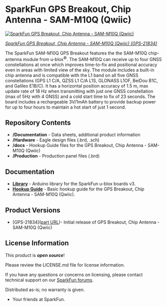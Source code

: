 SparkFun GPS Breakout, Chip Antenna - SAM-M10Q (Qwiic)
========================================

[![SparkFun GPS Breakout, Chip Antenna - SAM-M10Q (Qwiic)](https://cdn.sparkfun.com/assets/parts/2/1/6/6/4/21834-_GPS-_01.jpg)](https://www.sparkfun.com/products/21834)

[*SparkFun GPS Breakout, Chip Antenna - SAM-M10Q (Qwiic) (GPS-21834)*](https://www.sparkfun.com/products/21834)

The SparkFun SAM-M10Q GPS Breakout features the the SAM-M10Q chip-antenna module from u-blox<sup>&copy;</sup>. The SAM-M10Q can receive up to four GNSS constellations at once which improves time-to-fix and positional accuracy even in areas with limited view of the sky. The module includes a built-in chip antenna and is compatible with the L1 band on all five GNSS constellations (GPS L1 C/A, QZSS L1 C/A L1S, GLONASS L1OF, BeiDou B1C, and Galileo E1B/C). It has a horizontal position accuracy of 1.5 m, max update rate of 18 Hz when transmitting with just one GNSS constellation (max of 5Hz with 4 GNSS) and a cold start time to fix of 23 seconds. The board includes a rechargeable 3V/1mAh battery to provide backup power for up to four hours to maintain a hot start of just 1 second.

Repository Contents
-------------------

* **/Documentation** - Data sheets, additional product information
* **/Hardware** - Eagle design files (.brd, .sch)
* **/docs** - Hookup Guide files for the GPS Breakout, Chip Antenna - SAM-M10Q (Qwiic)
* **/Production** - Production panel files (.brd)

Documentation
--------------
* **[Library](https://github.com/sparkfun/SparkFun_u-blox_GNSS_v3)** - Arduino library for the SparkFun u-blox boards v3.
* **[Hookup Guide](https://docs.sparkfun.com/SparkFun_u-blox_SAM-M10Q)** - Basic hookup guide for the GPS Breakout, Chip Antenna - SAM-M10Q (Qwiic).

Product Versions
----------------
* [GPS-21834]([part URL](https://www.sparkfun.com/products/21834))- Initial release of GPS Breakout, Chip Antenna - SAM-M10Q (Qwiic)

License Information
-------------------

This product is _**open source**_! 

Please review the LICENSE.md file for license information. 

If you have any questions or concerns on licensing, please contact technical support on our [SparkFun forums](https://forum.sparkfun.com/viewforum.php?f=152).

Distributed as-is; no warranty is given.

- Your friends at SparkFun.
